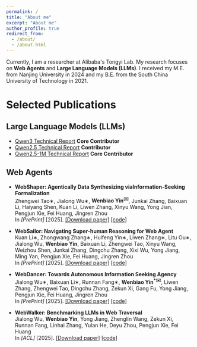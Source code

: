 ```yaml
---
permalink: /
title: "About me"
excerpt: "About me"
author_profile: true
redirect_from: 
  - /about/
  - /about.html
---
```


Currently, I am a researcher at Alibaba's Tongyi Lab. My research focuses on **Web Agents** and **Large Language Models (LLMs)**. I received my M.E. from Nanjing University in 2024 and my B.E. from the South China University of Technology in 2021.




# Selected Publications
## Large Language Models (LLMs)
* [Qwen3 Technical Report](https://arxiv.org/pdf/2505.09388) **Core Contributor**
* [Qwen2.5 Technical Report](https://arxiv.org/pdf/2412.15115) **Contributor**
* [Qwen2.5-1M Technical Report](https://arxiv.org/pdf/2501.15383) **Core Contributor**



## Web Agents

* **WebShaper: Agentically Data Synthesizing viaInformation-Seeking Formalization**
  <br>
  Zhengwei Tao∗, Jialong Wu∗, **Wenbiao Yin<sup>✉️</sup>**, Junkai Zhang, Baixuan Li, Haiyang Shen, Kuan Li, Liwen Zhang, Xinyu Wang, Yong Jian, Pengjun Xie, Fei Huang, Jingren Zhou
  <br>
  In *[PrePrint]* [2025]. [[Download paper]]([https://arxiv.org/pdf/2507.15061]) [[code]]([https://github.com/Alibaba-NLP/WebAgent])




* **WebSailor: Navigating Super-human Reasoning for Web Agent**
  <br>
  Kuan Li∗, Zhongwang Zhang∗, Huifeng Yin∗, Liwen Zhang∗, Litu Ou∗, Jialong Wu, **Wenbiao Yin**, Baixuan Li, Zhengwei Tao, Xinyu Wang, Weizhou Shen, Junkai Zhang, Dingchu Zhang, Xixi Wu, Yong Jiang, Ming Yan, Pengjun Xie, Fei Huang, Jingren Zhou
  <br>
  In *[PrePrint]* [2025]. [[Download paper]]([https://arxiv.org/pdf/2507.02592]) [[code]]([https://github.com/Alibaba-NLP/WebAgent])




* **WebDancer: Towards Autonomous Information Seeking Agency**
  <br>
  Jialong Wu∗, Baixuan Li∗, Runnan Fang∗, **Wenbiao Yin<sup>*✉️</sup>**, Liwen Zhang, Zhengwei Tao, Dingchu Zhang, Zekun Xi, Gang Fu, Yong Jiang, Pengjun Xie, Fei Huang, Jingren Zhou
  <br>
  In *[PrePrint]* [2025]. [[Download paper]]([https://arxiv.org/pdf/2505.22648]) [[code]]([https://github.com/Alibaba-NLP/WebAgent])



* **WebWalker: Benchmarking LLMs in Web Traversal**
  <br>
  Jialong Wu, **Wenbiao Yin**, Yong Jiang, Zhenglin Wang, Zekun Xi, Runnan Fang, Linhai Zhang, Yulan He, Deyu Zhou, Pengjun Xie, Fei Huang
  <br>
  In *[ACL]* [2025]. [[Download paper]]([https://arxiv.org/pdf/2501.07572]) [[code]]([https://github.com/Alibaba-NLP/WebAgent])




<!-- <script type="text/javascript" id="clustrmaps" src="//cdn.clustrmaps.com/map_v2.js?d=7dXWzz_BFdF80Bt0k6e0-SW76O_S3FJ2XbK4i4aWW1s&cl=ffffff&w=a"></script> -->
<script type="text/javascript" id="clustrmaps" src="//cdn.clustrmaps.com/map_v2.js?cl=ffffff&w=a&t=tt&d=7dXWzz_BFdF80Bt0k6e0-SW76O_S3FJ2XbK4i4aWW1s"></script>
